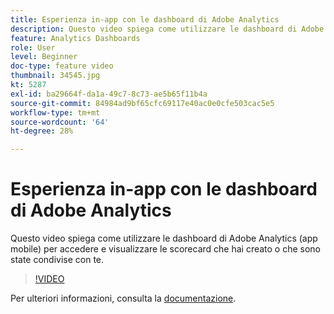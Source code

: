 ```yaml
---
title: Esperienza in-app con le dashboard di Adobe Analytics
description: Questo video spiega come utilizzare le dashboard di Adobe Analytics (app mobile) per accedere e visualizzare le scorecard che hai creato o che sono state condivise con te.
feature: Analytics Dashboards
role: User
level: Beginner
doc-type: feature video
thumbnail: 34545.jpg
kt: 5287
exl-id: ba29664f-da1a-49c7-8c73-ae5b65f11b4a
source-git-commit: 84984ad9bf65cfc69117e40ac0e0cfe503cac5e5
workflow-type: tm+mt
source-wordcount: '64'
ht-degree: 28%

---
```


# Esperienza in-app con le dashboard di Adobe Analytics

Questo video spiega come utilizzare le dashboard di Adobe Analytics (app mobile) per accedere e visualizzare le scorecard che hai creato o che sono state condivise con te.

>[!VIDEO](https://video.tv.adobe.com/v/34545/?quality=12&learn=on)

Per ulteriori informazioni, consulta la [documentazione](https://experienceleague.adobe.com/docs/analytics/analyze/mobapp/home.html?lang=it).
